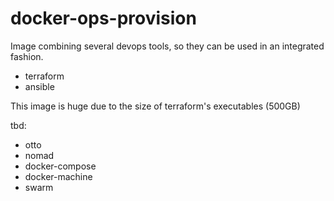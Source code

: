 # docker-ops-provision

Image combining several devops tools, so they can be used in an integrated fashion.
- terraform
- ansible

This image is huge due to the size of terraform's executables (500GB)

tbd:
- otto
- nomad
- docker-compose
- docker-machine
- swarm